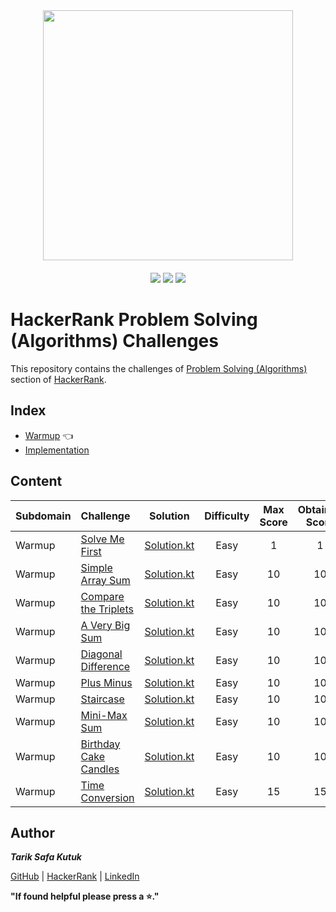 <div style='float: center; text-align: center; margin-bottom: 20px' align="center">
  <a href='https://www.hackerrank.com/tariksafakutuk' target="_blank">
  <img width="400px" src="https://blog.hackerrank.com/wp-content/uploads/2017/04/logo_HRwordmark2700x670_2-1.png" />
  </a>
</div>

<p align="center">
	<img src="https://img.shields.io/badge/Problems%20Solved-13-brightgreen.svg">
	<img src="https://img.shields.io/badge/Score-126-yellow.svg">
	<img src="https://img.shields.io/badge/Language-Kotlin-blue.svg">
</p>


# HackerRank Problem Solving (Algorithms) Challenges

This repository contains the challenges of [Problem Solving (Algorithms)](https://www.hackerrank.com/domains/algorithms) section of [HackerRank](https://www.hackerrank.com).


## Index
- [Warmup](https://github.com/tariksafakutuk/HackerRank-Problem-Solving-Algorithms/tree/master/src/main/kotlin/warmup) 👈
- [Implementation](https://github.com/tariksafakutuk/HackerRank-Problem-Solving-Algorithms/tree/master/src/main/kotlin/implementation)


## Content
| Subdomain | Challenge | Solution | Difficulty | Max Score | Obtained Score | 
|:----------|:----------|:--------:|:----------:|:---------:|:--------------:|
| Warmup    | [Solve Me First](https://www.hackerrank.com/challenges/solve-me-first/problem) | [Solution.kt](https://github.com/tariksafakutuk/HackerRank-Problem-Solving-Algorithms/blob/master/src/main/kotlin/warmup/solveMeFirst/Solution.kt) | Easy | 1 | 1 |
| Warmup    | [Simple Array Sum](https://www.hackerrank.com/challenges/simple-array-sum/problem) | [Solution.kt](https://github.com/tariksafakutuk/HackerRank-Problem-Solving-Algorithms/blob/master/src/main/kotlin/warmup/simpleArraySum/Solution.kt) | Easy | 10 | 10 |
| Warmup    | [Compare the Triplets](https://www.hackerrank.com/challenges/compare-the-triplets/problem) | [Solution.kt](https://github.com/tariksafakutuk/HackerRank-Problem-Solving-Algorithms/blob/master/src/main/kotlin/warmup/compareTriplets/Solution.kt) | Easy | 10 | 10 |
| Warmup    | [A Very Big Sum](https://www.hackerrank.com/challenges/a-very-big-sum/problem) | [Solution.kt](https://github.com/tariksafakutuk/HackerRank-Problem-Solving-Algorithms/blob/master/src/main/kotlin/warmup/aVeryBigSum/Solution.kt) | Easy | 10 | 10 |
| Warmup    | [Diagonal Difference](https://www.hackerrank.com/challenges/diagonal-difference/problem) | [Solution.kt](https://github.com/tariksafakutuk/HackerRank-Problem-Solving-Algorithms/blob/master/src/main/kotlin/warmup/diagonalDifference/Solution.kt) | Easy | 10 | 10 |
| Warmup    | [Plus Minus](https://www.hackerrank.com/challenges/plus-minus/problem) | [Solution.kt](https://github.com/tariksafakutuk/HackerRank-Problem-Solving-Algorithms/blob/master/src/main/kotlin/warmup/plusMinus/Solution.kt) | Easy | 10 | 10 |
| Warmup    | [Staircase](https://www.hackerrank.com/challenges/staircase/problem) | [Solution.kt](https://github.com/tariksafakutuk/HackerRank-Problem-Solving-Algorithms/blob/master/src/main/kotlin/warmup/staircase/Solution.kt) | Easy | 10 | 10 |
| Warmup    | [Mini-Max Sum](https://www.hackerrank.com/challenges/mini-max-sum/problem) | [Solution.kt](https://github.com/tariksafakutuk/HackerRank-Problem-Solving-Algorithms/blob/master/src/main/kotlin/warmup/miniMaxSum/Solution.kt) | Easy | 10 | 10 |
| Warmup    | [Birthday Cake Candles](https://www.hackerrank.com/challenges/birthday-cake-candles/problem) | [Solution.kt](https://github.com/tariksafakutuk/HackerRank-Problem-Solving-Algorithms/blob/master/src/main/kotlin/warmup/birthdayCakeCandles/Solution.kt) | Easy | 10 | 10 |
| Warmup    | [Time Conversion](https://www.hackerrank.com/challenges/time-conversion/problem) | [Solution.kt](https://github.com/tariksafakutuk/HackerRank-Problem-Solving-Algorithms/blob/master/src/main/kotlin/warmup/timeConversion/Solution.kt) | Easy | 15 | 15 |


## Author
***Tarik Safa Kutuk***

[GitHub](https://github.com/tariksafakutuk/) | [HackerRank](https://www.hackerrank.com/tariksafakutuk) | [LinkedIn](https://www.linkedin.com/in/tariksafakutuk/)

**"If found helpful please press a ⭐."**